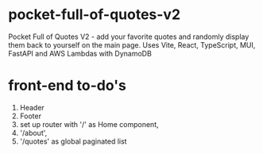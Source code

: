 # pocket-full-of-quotes-v2

Pocket Full of Quotes V2 - add your favorite quotes and randomly display them back to yourself on the main page. Uses Vite, React, TypeScript, MUI, FastAPI and AWS Lambdas with DynamoDB

# front-end to-do's

1. Header
2. Footer
3. set up router with '/' as Home component,
4. '/about',
5. '/quotes' as global paginated list
